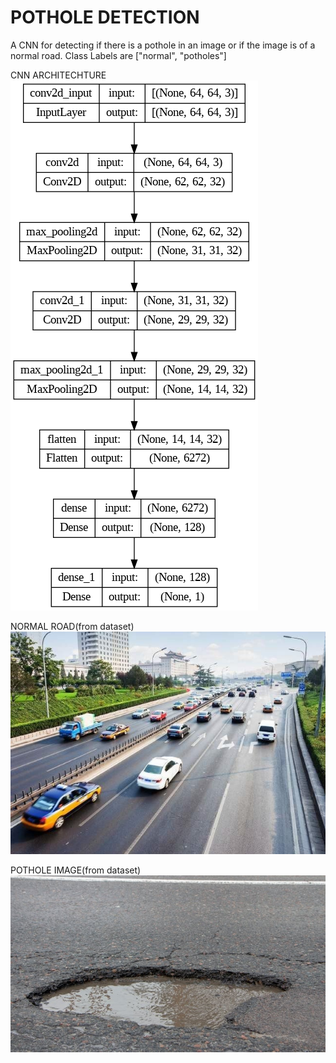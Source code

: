
# POTHOLE DETECTION

A CNN for detecting if there is a pothole in an image or if the image is of a normal road.
Class Labels are ["normal", "potholes"]



CNN ARCHITECHTURE
![CNN ARCHITECHTURE](https://github.com/parthusun8/pothole_detection/blob/main/assets/cnn.png)


NORMAL ROAD(from dataset)
![NORMAL IMAGE](https://github.com/parthusun8/pothole_detection/blob/main/train/normal/93.jpg)


POTHOLE IMAGE(from dataset)
![POTHOLE IMAGE](https://github.com/parthusun8/pothole_detection/blob/main/test/potholes/319.jpg)